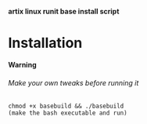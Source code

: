 **artix linux runit base install script**

# Installation

**Warning**

###### Make your own tweaks before running it

```
chmod +x basebuild && ./basebuild
(make the bash executable and run)


